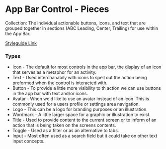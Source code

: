 # App Bar Control - Pieces

Collection: The individual actionable buttons, icons, and text that are grouped together in sections (ABC Leading, Center, Trailing) for use within the App Bar.

[Styleguide Link](https://zpl.io/V13kP6w)

### Types

- Icon - The default for most controls in the app bar, the display of an icon that serves as a metaphor for an activity.
- Text - Used interchanabily with icons to spell out the action being preformed when the control is interacted with.
- Button - To provide a little more visibility to th action we can use buttons in the app bar with text and/or icons.
- Avatar - When we'd like to use an avatar instead of an icon.  This is commonly used for a users profile or settings area navigation.
- Logo - This can be a logo for branding purposes or an illustration.
- Wordmark - A little larger space for a graphic or illustration to exist.
- Title - Used to provide content to the current screen or to inform of an action that is being taken on the screens contents.
- Toggle - Used as a filter or as an alternative to tabs.
- Input - Most often used as a search field but it could take on other text input concepts.

